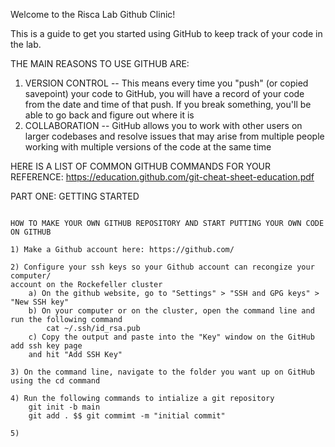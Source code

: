 Welcome to the Risca Lab Github Clinic!

This is a guide to get you started using GitHub to keep track of your code
in the lab.

THE MAIN REASONS TO USE GITHUB ARE:

1) VERSION CONTROL -- This means every time you "push" (or copied savepoint)
your code to GitHub, you will have a record of your code from the 
date and time of that push.  If you break something, you'll be able
to go back and figure out where it is
2) COLLABORATION -- GitHub allows you to work with other users
on larger codebases and resolve issues that may arise from multiple
people working with multiple versions of the code at the same time

HERE IS A LIST OF COMMON GITHUB COMMANDS FOR YOUR REFERENCE:
https://education.github.com/git-cheat-sheet-education.pdf

PART ONE: GETTING STARTED
~~~~~~~~~~~~~~~~~~~~~~~~~

HOW TO MAKE YOUR OWN GITHUB REPOSITORY AND START PUTTING YOUR OWN CODE ON GITHUB

1) Make a Github account here: https://github.com/

2) Configure your ssh keys so your Github account can recongize your computer/
account on the Rockefeller cluster
    a) On the github website, go to "Settings" > "SSH and GPG keys" > "New SSH key"
    b) On your computer or on the cluster, open the command line and run the following command
        cat ~/.ssh/id_rsa.pub
    c) Copy the output and paste into the "Key" window on the GitHub add ssh key page
    and hit "Add SSH Key"

3) On the command line, navigate to the folder you want up on GitHub using the cd command

4) Run the following commands to intialize a git repository
    git init -b main
    git add . $$ git commimt -m "initial commit"

5) 







